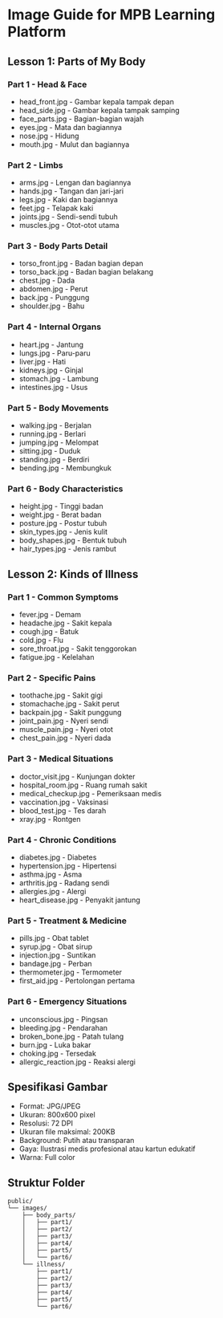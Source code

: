# Image Guide for MPB Learning Platform

## Lesson 1: Parts of My Body

### Part 1 - Head & Face
- head_front.jpg - Gambar kepala tampak depan
- head_side.jpg - Gambar kepala tampak samping
- face_parts.jpg - Bagian-bagian wajah
- eyes.jpg - Mata dan bagiannya
- nose.jpg - Hidung
- mouth.jpg - Mulut dan bagiannya

### Part 2 - Limbs
- arms.jpg - Lengan dan bagiannya
- hands.jpg - Tangan dan jari-jari
- legs.jpg - Kaki dan bagiannya
- feet.jpg - Telapak kaki
- joints.jpg - Sendi-sendi tubuh
- muscles.jpg - Otot-otot utama

### Part 3 - Body Parts Detail
- torso_front.jpg - Badan bagian depan
- torso_back.jpg - Badan bagian belakang
- chest.jpg - Dada
- abdomen.jpg - Perut
- back.jpg - Punggung
- shoulder.jpg - Bahu

### Part 4 - Internal Organs
- heart.jpg - Jantung
- lungs.jpg - Paru-paru
- liver.jpg - Hati
- kidneys.jpg - Ginjal
- stomach.jpg - Lambung
- intestines.jpg - Usus

### Part 5 - Body Movements
- walking.jpg - Berjalan
- running.jpg - Berlari
- jumping.jpg - Melompat
- sitting.jpg - Duduk
- standing.jpg - Berdiri
- bending.jpg - Membungkuk

### Part 6 - Body Characteristics
- height.jpg - Tinggi badan
- weight.jpg - Berat badan
- posture.jpg - Postur tubuh
- skin_types.jpg - Jenis kulit
- body_shapes.jpg - Bentuk tubuh
- hair_types.jpg - Jenis rambut

## Lesson 2: Kinds of Illness

### Part 1 - Common Symptoms
- fever.jpg - Demam
- headache.jpg - Sakit kepala
- cough.jpg - Batuk
- cold.jpg - Flu
- sore_throat.jpg - Sakit tenggorokan
- fatigue.jpg - Kelelahan

### Part 2 - Specific Pains
- toothache.jpg - Sakit gigi
- stomachache.jpg - Sakit perut
- backpain.jpg - Sakit punggung
- joint_pain.jpg - Nyeri sendi
- muscle_pain.jpg - Nyeri otot
- chest_pain.jpg - Nyeri dada

### Part 3 - Medical Situations
- doctor_visit.jpg - Kunjungan dokter
- hospital_room.jpg - Ruang rumah sakit
- medical_checkup.jpg - Pemeriksaan medis
- vaccination.jpg - Vaksinasi
- blood_test.jpg - Tes darah
- xray.jpg - Rontgen

### Part 4 - Chronic Conditions
- diabetes.jpg - Diabetes
- hypertension.jpg - Hipertensi
- asthma.jpg - Asma
- arthritis.jpg - Radang sendi
- allergies.jpg - Alergi
- heart_disease.jpg - Penyakit jantung

### Part 5 - Treatment & Medicine
- pills.jpg - Obat tablet
- syrup.jpg - Obat sirup
- injection.jpg - Suntikan
- bandage.jpg - Perban
- thermometer.jpg - Termometer
- first_aid.jpg - Pertolongan pertama

### Part 6 - Emergency Situations
- unconscious.jpg - Pingsan
- bleeding.jpg - Pendarahan
- broken_bone.jpg - Patah tulang
- burn.jpg - Luka bakar
- choking.jpg - Tersedak
- allergic_reaction.jpg - Reaksi alergi

## Spesifikasi Gambar
- Format: JPG/JPEG
- Ukuran: 800x600 pixel
- Resolusi: 72 DPI
- Ukuran file maksimal: 200KB
- Background: Putih atau transparan
- Gaya: Ilustrasi medis profesional atau kartun edukatif
- Warna: Full color

## Struktur Folder
```
public/
└── images/
    ├── body_parts/
    │   ├── part1/
    │   ├── part2/
    │   ├── part3/
    │   ├── part4/
    │   ├── part5/
    │   └── part6/
    └── illness/
        ├── part1/
        ├── part2/
        ├── part3/
        ├── part4/
        ├── part5/
        └── part6/
``` 
